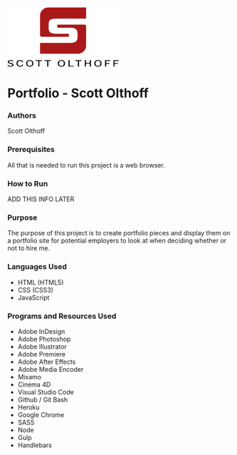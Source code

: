 ![Scott Olthoff Logo](public/images/readme_logo.jpg)

# Portfolio - Scott Olthoff

### Authors
Scott Olthoff

### Prerequisites
All that is needed to run this project is a web browser.

### How to Run
ADD THIS INFO LATER

### Purpose
The purpose of this project is to create portfolio pieces and display them on a portfolio site for potential employers to look at when deciding whether or not to hire me.

### Languages Used
* HTML (HTML5)
* CSS (CSS3) 
* JavaScript

### Programs and Resources Used
* Adobe InDesign
* Adobe Photoshop
* Adobe Illustrator
* Adobe Premiere
* Adobe After Effects
* Adobe Media Encoder
* Mixamo
* Cinema 4D
* Visual Studio Code
* Github / Git Bash
* Heroku
* Google Chrome
* SASS
* Node
* Gulp
* Handlebars

